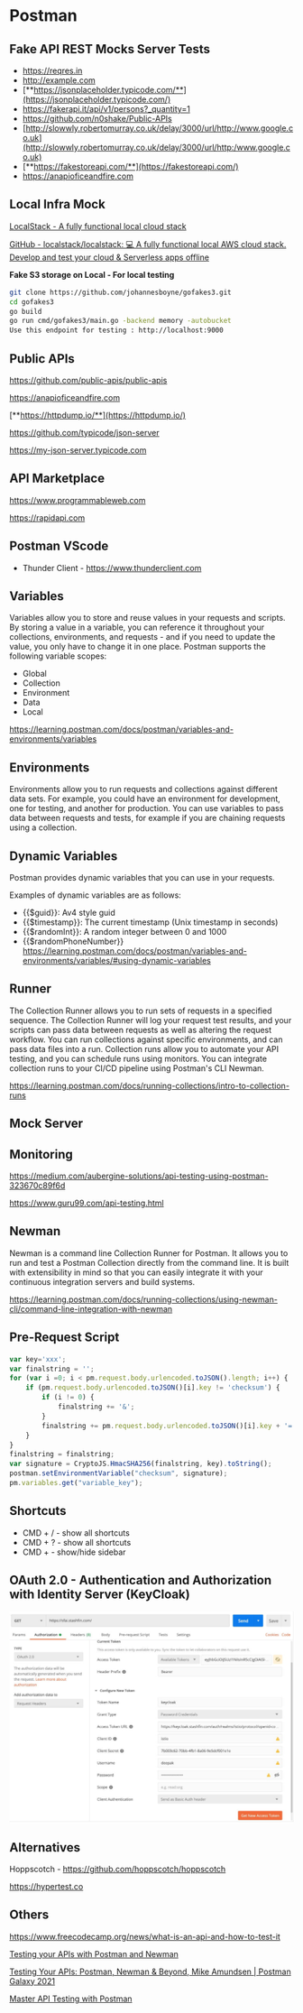 # Postman

## Fake API REST Mocks Server Tests

- <https://reqres.in>
- <http://example.com>
- [**https://jsonplaceholder.typicode.com/**](https://jsonplaceholder.typicode.com/)
- <https://fakerapi.it/api/v1/persons?_quantity=1>
- <https://github.com/n0shake/Public-APIs>
- [http://slowwly.robertomurray.co.uk/delay/3000/url/http://www.google.co.uk](http://slowwly.robertomurray.co.uk/delay/3000/url/http:/www.google.co.uk)
- [**https://fakestoreapi.com/**](https://fakestoreapi.com/)
- <https://anapioficeandfire.com>

## Local Infra Mock

[LocalStack - A fully functional local cloud stack](https://localstack.cloud/)

[GitHub - localstack/localstack: 💻 A fully functional local AWS cloud stack. Develop and test your cloud & Serverless apps offline](https://github.com/localstack/localstack)

**Fake S3 storage on Local - For local testing**

```bash
git clone https://github.com/johannesboyne/gofakes3.git
cd gofakes3
go build
go run cmd/gofakes3/main.go -backend memory -autobucket
Use this endpoint for testing : http://localhost:9000
```

## Public APIs

<https://github.com/public-apis/public-apis>

<https://anapioficeandfire.com>

[**https://httpdump.io/**](https://httpdump.io/)

<https://github.com/typicode/json-server>

<https://my-json-server.typicode.com>

## API Marketplace

<https://www.programmableweb.com>

<https://rapidapi.com>

## Postman VScode

- Thunder Client - <https://www.thunderclient.com>

## Variables

Variables allow you to store and reuse values in your requests and scripts. By storing a value in a variable, you can reference it throughout your collections, environments, and requests - and if you need to update the value, you only have to change it in one place.
Postman supports the following variable scopes:

- Global
- Collection
- Environment
- Data
- Local

<https://learning.postman.com/docs/postman/variables-and-environments/variables>

## Environments

Environments allow you to run requests and collections against different data sets. For example, you could have an environment for development, one for testing, and another for production. You can use variables to pass data between requests and tests, for example if you are chaining requests using a collection.

## Dynamic Variables

Postman provides dynamic variables that you can use in your requests.

Examples of dynamic variables are as follows:

- {{$guid}}: Av4 style guid
- {{$timestamp}}: The current timestamp (Unix timestamp in seconds)
- {{$randomInt}}: A random integer between 0 and 1000
- {{$randomPhoneNumber}}
<https://learning.postman.com/docs/postman/variables-and-environments/variables/#using-dynamic-variables>

## Runner

The Collection Runner allows you to run sets of requests in a specified sequence. The Collection Runner will log your request test results, and your scripts can pass data between requests as well as altering the request workflow.
You can run collections against specific environments, and can pass data files into a run. Collection runs allow you to automate your API testing, and you can schedule runs using monitors. You can integrate collection runs to your CI/CD pipeline using Postman's CLI Newman.

<https://learning.postman.com/docs/running-collections/intro-to-collection-runs>

## Mock Server

## Monitoring

<https://medium.com/aubergine-solutions/api-testing-using-postman-323670c89f6d>

<https://www.guru99.com/api-testing.html>

## Newman

Newman is a command line Collection Runner for Postman. It allows you to run and test a Postman Collection directly from the command line. It is built with extensibility in mind so that you can easily integrate it with your continuous integration servers and build systems.

<https://learning.postman.com/docs/running-collections/using-newman-cli/command-line-integration-with-newman>

## Pre-Request Script

```js
var key='xxx';
var finalstring = '';
for (var i =0; i < pm.request.body.urlencoded.toJSON().length; i++) {
    if (pm.request.body.urlencoded.toJSON()[i].key != 'checksum') {
        if (i != 0) {
            finalstring += '&';
        }
        finalstring += pm.request.body.urlencoded.toJSON()[i].key + '=' + pm.request.body.urlencoded.toJSON()[i].value;
    }
}
finalstring = finalstring;
var signature = CryptoJS.HmacSHA256(finalstring, key).toString();
postman.setEnvironmentVariable("checksum", signature);
pm.variables.get("variable_key");
```

## Shortcuts

- CMD + / - show all shortcuts
- CMD + ? - show all shortcuts
- CMD +  - show/hide sidebar

## OAuth 2.0 - Authentication and Authorization with Identity Server (KeyCloak)

![image](../../media/Postman-image1.jpg)

## Alternatives

Hoppscotch - <https://github.com/hoppscotch/hoppscotch>

<https://hypertest.co>

## Others

<https://www.freecodecamp.org/news/what-is-an-api-and-how-to-test-it>

[Testing your APIs with Postman and Newman](https://www.youtube.com/watch?v=fTtA9qXkNAk)

[Testing Your APIs: Postman, Newman & Beyond, Mike Amundsen | Postman Galaxy 2021](https://www.youtube.com/watch?v=DGxvFSy-i78&ab_channel=Postman)

[Master API Testing with Postman](https://www.freecodecamp.org/news/master-api-testing-with-postman/)
